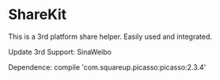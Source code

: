 # ShareKit
This is a 3rd platform share helper. Easily used and integrated.

Update 
3rd Support:
SinaWeibo 

Dependence:
compile 'com.squareup.picasso:picasso:2.3.4'
